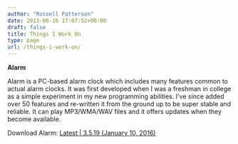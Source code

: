 ```yaml
---
author: "Russell Patterson"
date: 2013-06-16 17:07:52+00:00
draft: false
title: Things I Work On
type: page
url: /things-i-work-on/
---
```


**Alarm**

Alarm is a PC-based alarm clock which includes many features common to actual alarm clocks. It was first developed when I was a freshman in college as a simple experiment in my new programming abilities. I've since added over 50 features and re-written it from the ground up to be super stable and reliable. It can play MP3/WMA/WAV files and it offers updates when they become available.

Download Alarm: [Latest | 3.5.19 (January 10, 2016)](/apps/alarm/alarm-latest.exe)
